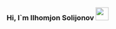 ### Hi, I`m  Ilhomjon Solijonov  <img src="https://media1.giphy.com/media/gM5qFksULw54NMWyry/giphy.gif?cid=ecf05e47iak96bi61yxm6fd444zxn7dmfn76r7ysg0ick76v&rid=giphy.gif&ct=s" width="30px" />


